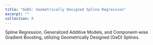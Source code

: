 ```yaml
---
title: "GeDS: Geometrically Designed Spline Regression"
excerpt: ""
collection: R
---
```


Spline Regression, Generalized Additive Models, and Component-wise Gradient Boosting, utilizing Geometrically Designed (GeD) Splines.